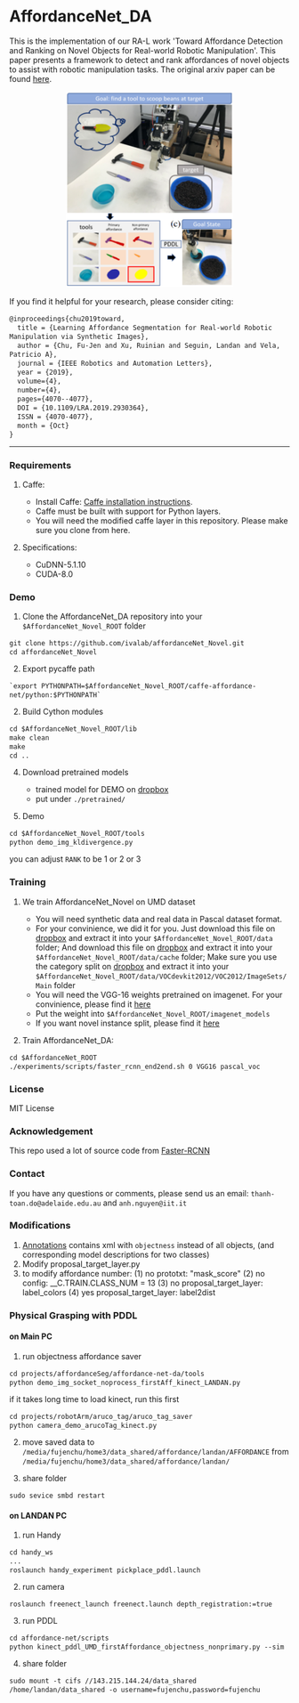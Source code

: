 # AffordanceNet_DA
This is the implementation of our RA-L work 'Toward Affordance Detection and Ranking on Novel Objects for Real-world Robotic Manipulation'. This paper presents a framework to detect and rank affordances of novel objects to assist with robotic manipulation tasks. The original arxiv paper can be found [here](https://ieeexplore.ieee.org/abstract/document/8770077).

<p align="center">
<img src="https://github.com/ivalab/affordanceNet_Novel/blob/master/fig/concept.png" alt="drawing" width="300"/>
</p>

If you find it helpful for your research, please consider citing:

    @inproceedings{chu2019toward,
      title = {Learning Affordance Segmentation for Real-world Robotic Manipulation via Synthetic Images},
      author = {Chu, Fu-Jen and Xu, Ruinian and Seguin, Landan and Vela, Patricio A},
      journal = {IEEE Robotics and Automation Letters},
      year = {2019},
      volume={4},
      number={4},
      pages={4070--4077},    
      DOI = {10.1109/LRA.2019.2930364},
      ISSN = {4070-4077},
      month = {Oct}
    }

------------------------------------

### Requirements

1. Caffe:
	- Install Caffe: [Caffe installation instructions](http://caffe.berkeleyvision.org/installation.html).
	- Caffe must be built with support for Python layers.
	- You will need the modified caffe layer in this repository. Please make sure you clone from here.

2. Specifications:
	- CuDNN-5.1.10
	- CUDA-8.0


### Demo

1. Clone the AffordanceNet_DA repository into your `$AffordanceNet_Novel_ROOT` folder
```
git clone https://github.com/ivalab/affordanceNet_Novel.git
cd affordanceNet_Novel
```

2. Export pycaffe path
```
`export PYTHONPATH=$AffordanceNet_Novel_ROOT/caffe-affordance-net/python:$PYTHONPATH`
```

2. Build Cython modules
```
cd $AffordanceNet_Novel_ROOT/lib
make clean
make
cd ..
```

4. Download pretrained models
    - trained model for DEMO on [dropbox](https://www.dropbox.com/s/34v4pps8ug6s7x1/vgg16_faster_rcnn_iter_151000.caffemodel?dl=0) 
    - put under `./pretrained/`

5. Demo
```
cd $AffordanceNet_Novel_ROOT/tools
python demo_img_kldivergence.py
```
you can adjust `RANK` to be 1 or 2 or 3 
	
### Training
1. We train AffordanceNet_Novel on UMD dataset
	- You will need synthetic data and real data in Pascal dataset format. 
	- For your convinience, we did it for you. Just download this file on [dropbox](https://www.dropbox.com/s/zfgn3jo8b2zid7a/VOCdevkit2012.tar.gz?dl=0) and extract it into your `$AffordanceNet_Novel_ROOT/data` folder; And download this file on [dropbox](https://www.dropbox.com/s/zfgn3jo8b2zid7a/VOCdevkit2012.tar.gz?dl=0) and extract it into your `$AffordanceNet_Novel_ROOT/data/cache` folder; Make sure you use the category split on [dropbox](https://www.dropbox.com/sh/bahp8aci3ejpytx/AAAlLD1L31XVuOSPzffNJkHya?dl=0) and extract it into your `$AffordanceNet_Novel_ROOT/data/VOCdevkit2012/VOC2012/ImageSets/Main` folder
	- You will need the VGG-16 weights pretrained on imagenet. For your convinience, please find it [here](https://www.dropbox.com/s/i4kv0vgn078d1jb/VGG16.v2.caffemodel?dl=0)
	- Put the weight into `$AffordanceNet_Novel_ROOT/imagenet_models`
	- If you want novel instance split, please find it [here](https://www.dropbox.com/sh/ya5n61prbc8ftum/AABABu3mqQW438BldvVUYmwoa?dl=0)

2. Train AffordanceNet_DA:
```
cd $AffordanceNet_ROOT
./experiments/scripts/faster_rcnn_end2end.sh 0 VGG16 pascal_voc
```

### License
MIT License

### Acknowledgement
This repo used a lot of source code from [Faster-RCNN](https://github.com/rbgirshick/py-faster-rcnn)


### Contact
If you have any questions or comments, please send us an email: `thanh-toan.do@adelaide.edu.au` and `anh.nguyen@iit.it`


### Modifications
1. [Annotations](https://www.dropbox.com/home/gt/IVAlab/Deep_Learning_Project/data/affordanceNovel/Annotations_objectness) contains xml with `objectness` instead of all objects, (and corresponding model descriptions for two classes)   
2. Modify proposal_target_layer.py
3. to modify affordance number: (1) no prototxt: "mask_score" (2) no config: __C.TRAIN.CLASS_NUM = 13 (3) no proposal_target_layer: label_colors (4) yes proposal_target_layer: label2dist

### Physical Grasping with PDDL

#### on Main PC
1. run objectness affordance saver
```
cd projects/affordanceSeg/affordance-net-da/tools
python demo_img_socket_noprocess_firstAff_kinect_LANDAN.py
```
if it takes long time to load kinect, run this first
```
cd projects/robotArm/aruco_tag/aruco_tag_saver
python camera_demo_arucoTag_kinect.py
```

2. move saved data to `/media/fujenchu/home3/data_shared/affordance/landan/AFFORDANCE` from `/media/fujenchu/home3/data_shared/affordance/landan/`

3. share folder
```
sudo sevice smbd restart
```

#### on LANDAN PC
1. run Handy
```
cd handy_ws
...
roslaunch handy_experiment pickplace_pddl.launch
```
2. run camera
```
roslaunch freenect_launch freenect.launch depth_registration:=true
```
3. run PDDL
```
cd affordance-net/scripts
python kinect_pddl_UMD_firstAffordance_objectness_nonprimary.py --sim
```
4. share folder
```
sudo mount -t cifs //143.215.144.24/data_shared /home/landan/data_shared -o username=fujenchu,password=fujenchu
```



